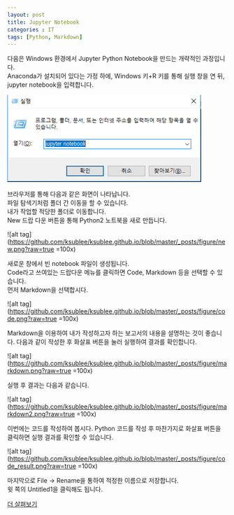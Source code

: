 ```yaml
---
layout: post
title: Jupyter Notebook
categories : IT
tags: [Python, Markdown]
---
```


다음은 Windows 환경에서 Jupyter Python Notebook을 만드는 개략적인 과정입니다.   
Anaconda가 설치되어 있다는 가정 하에, Windows 키+R 키를 통해 실행 창을 연 뒤, jupyter notebook을 입력합니다.

![alt tag](https://github.com/ksublee/ksublee.github.io/blob/master/_posts/figure/run.png?raw=true)

브라우저를 통해 다음과 같은 화면이 나타납니다.   
파일 탐색기처럼 폴더 간 이동을 할 수 있습니다.   
내가 작업할 적당한 폴더로 이동합니다.   
New 드랍 다운 버튼을 통해 Python2 노트북을 새로 만듭니다.

![alt tag](https://github.com/ksublee/ksublee.github.io/blob/master/_posts/figure/new.png?raw=true =100x)

새로운 창에서 빈 notebook 파일이 생성됩니다.   
Code라고 쓰여있는 드랍다운 메뉴를 클릭하면 Code, Markdown 등을 선택할 수 있습니다.  
먼저 Markdown을 선택합시다.

![alt tag](https://github.com/ksublee/ksublee.github.io/blob/master/_posts/figure/code.png?raw=true =100x)

Markdown을 이용하여 내가 작성하고자 하는 보고서의 내용을 설명하는 것이 좋습니다.
다음과 같이 작성한 후 화살표 버튼을 눌러 실행하여 결과를 확인합니다.

![alt tag](https://github.com/ksublee/ksublee.github.io/blob/master/_posts/figure/markdown.png?raw=true =100x)

실행 후 결과는 다음과 같습니다.

![alt tag](https://github.com/ksublee/ksublee.github.io/blob/master/_posts/figure/markdown2.png?raw=true =100x)

이번에는 코드를 작성하여 봅시다. 
Python 코드를 작성 후 마찬가지로 화살표 버튼을 클릭하면 실행 결과를 확인할 수 있습니다.

![alt tag](https://github.com/ksublee/ksublee.github.io/blob/master/_posts/figure/code_result.png?raw=true =100x)

마지막으로 File -> Rename을 통하여 적정한 이름으로 저장합니다.   
윗 쪽의 Untitled1을 클릭해도 됩니다.

[더 살펴보기](https://ksublee.github.io/it/2017/03/23/Notebook/)



